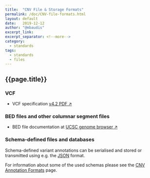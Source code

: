 ```yaml
---
title:  "CNV File & Storage Formats"
permalink: /doc/CNV-file-formats.html
layout: default
date:   2019-12-12
author: "@mbaudis"
excerpt_link: 
excerpt_separator: <!--more-->
category:
  - standards
tags:
  - standards
  - files
---
```


## {{page.title}}

<!--more-->

### VCF

* VCF specification [v4.2 PDF &nearr;](https://samtools.github.io/hts-specs/VCFv4.2.pdf)


### BED files and other columnar segment files 

* BED file documentation at [UCSC genome browser &nearr;](https://genome.ucsc.edu/FAQ/FAQformat.html#format1)


### Schema-defined files and databases

Schema-defined variant annotations can be serialised and stored or transmitted 
using e.g. the [JSON](https://www.json.org/json-en.html) format.

For information about some of the used schemas please see the 
[CNV Annotation Formats](/doc/CNV-annotation-formats.html) page.

